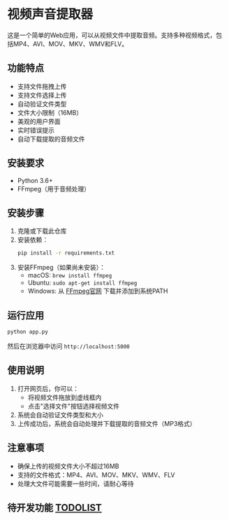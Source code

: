 # 视频声音提取器

这是一个简单的Web应用，可以从视频文件中提取音频。支持多种视频格式，包括MP4、AVI、MOV、MKV、WMV和FLV。

## 功能特点

- 支持文件拖拽上传
- 支持文件选择上传
- 自动验证文件类型
- 文件大小限制（16MB）
- 美观的用户界面
- 实时错误提示
- 自动下载提取的音频文件

## 安装要求

- Python 3.6+
- FFmpeg（用于音频处理）

## 安装步骤

1. 克隆或下载此仓库
2. 安装依赖：
   ```bash
   pip install -r requirements.txt
   ```
3. 安装FFmpeg（如果尚未安装）：
   - macOS: `brew install ffmpeg`
   - Ubuntu: `sudo apt-get install ffmpeg`
   - Windows: 从 [FFmpeg官网](https://ffmpeg.org/download.html) 下载并添加到系统PATH

## 运行应用

```bash
python app.py
```

然后在浏览器中访问 `http://localhost:5000`

## 使用说明

1. 打开网页后，你可以：
   - 将视频文件拖放到虚线框内
   - 点击"选择文件"按钮选择视频文件
2. 系统会自动验证文件类型和大小
3. 上传成功后，系统会自动处理并下载提取的音频文件（MP3格式）

## 注意事项

- 确保上传的视频文件大小不超过16MB
- 支持的文件格式：MP4、AVI、MOV、MKV、WMV、FLV
- 处理大文件可能需要一些时间，请耐心等待 


## 待开发功能 [TODOLIST](./TODOLIST.md)